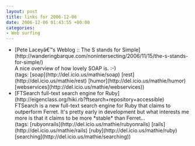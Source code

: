 ```yaml
---
layout: post
title: links for 2006-12-06
date: 2006-12-06 01:43:55 +00:00
categories:
- Web surfing
---
```

<ul class="delicious">
	<li>
		<div class="delicious-link">[Pete Laceyâ€™s Weblog :: The S stands for Simple](http://wanderingbarque.com/nonintersecting/2006/11/15/the-s-stands-for-simple/)</div>
		<div class="delicious-extended">A nice overview of how lovely SOAP is. :-)</div>
		<div class="delicious-tags">(tags: [soap](http://del.icio.us/mathie/soap) [rest](http://del.icio.us/mathie/rest) [humor](http://del.icio.us/mathie/humor) [webservices](http://del.icio.us/mathie/webservices))</div>
	</li>
	<li>
		<div class="delicious-link">[FTSearch full-text search engine for Ruby](http://eigenclass.org/hiki.rb?ftsearch+repository+accessible)</div>
		<div class="delicious-extended">FTSearch is a new full-text search engine for Ruby that claims to outperform Ferret.  It's pretty early in development but what interests me more is that it claims to be more *stable* than Ferret...</div>
		<div class="delicious-tags">(tags: [rubyonrails](http://del.icio.us/mathie/rubyonrails) [rails](http://del.icio.us/mathie/rails) [ruby](http://del.icio.us/mathie/ruby) [searching](http://del.icio.us/mathie/searching))</div>
	</li>
</ul>
